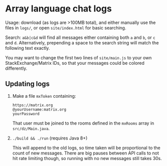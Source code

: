 # Array language chat logs

Usage: download (as logs are >100MB total), and either manually use the files in `logs/`, or open `site/index.html` for basic searching.

Search: `a&b|c&d` will find all messages either containing both `a` and `b`, or `c` and `d`. Alternatively, prepending a space to the search string will match the following text exactly.

You may want to change the first two lines of `site/main.js` to your own StackExchange/Matrix IDs, so that your messages could be colored differently.

## Updating logs

1. Make a file `mxToken` containing:
   ```
   https://matrix.org
   @yourUsername:matrix.org
   yourPassword
   ```
   That user must be joined to the rooms defined in the `mxRooms` array in `src/dz/Main.java`.

2. `./build && ./run` (requires Java 8+)
   
   This will append to the old logs, so time taken will be proportional to the count of new messages. There are big pauses between API calls to not hit rate limiting though, so running with no new messages still takes 30s.